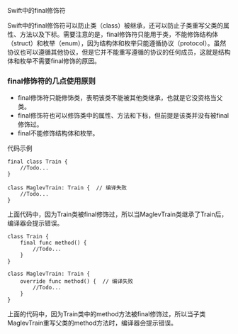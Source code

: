 Swift中的final修饰符

Swift中的final修饰符可以防止类（class）被继承，还可以防止子类重写父类的属性、方法以及下标。需要注意的是，final修饰符只能用于类，不能修饰结构体（struct）和枚举（enum），因为结构体和枚举只能遵循协议（protocol）。虽然协议也可以遵循其他协议，但是它并不能重写遵循的协议的任何成员，这就是结构体和枚举不需要final修饰的原因。

<!-- more -->

### final修饰符的几点使用原则

* final修饰符只能修饰类，表明该类不能被其他类继承，也就是它没资格当父类。
* final修饰符也可以修饰类中的属性、方法和下标，但前提是该类并没有被final修饰过。
* final不能修饰结构体和枚举。

代码示例


```
final class Train {
    //Todo...
}

class MaglevTrain: Train {  // 编译失败
    //Todo...
}
```

上面代码中，因为Train类被final修饰过，所以当MaglevTrain类继承了Train后，编译器会提示错误。

```
class Train {
    final func method() {
        //Todo...   
    }
}

class MaglevTrain: Train {  
    override func method() {  // 编译失败
        //Todo...
    }
}
```

上面的代码中，因为Train类中的method方法被final修饰过，所以当子类MaglevTrain重写父类的method方法时，编译器会提示错误。

